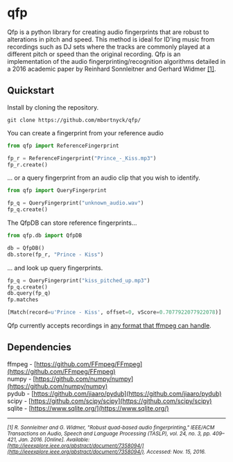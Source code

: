 # qfp
Qfp is a python library for creating audio fingerprints that are robust to alterations in pitch and speed. This method is ideal for ID'ing music from recordings such as DJ sets where the tracks are commonly played at a different pitch or speed than the original recording. Qfp is an implementation of the audio fingerprinting/recognition algorithms detailed in a 2016 academic paper by Reinhard Sonnleitner and Gerhard Widmer [[1]](http://www.cp.jku.at/research/papers/Sonnleitner_etal_DAFx_2014.pdf).

## Quickstart
Install by cloning the repository.

```
git clone https://github.com/mbortnyck/qfp/
```

You can create a fingerprint from your reference audio

```python
from qfp import ReferenceFingerprint

fp_r = ReferenceFingerprint("Prince_-_Kiss.mp3")
fp_r.create()
```

... or a query fingerprint from an audio clip that you wish to identify.

```python
from qfp import QueryFingerprint

fp_q = QueryFingerprint("unknown_audio.wav")
fp_q.create()
```

The QfpDB can store reference fingerprints...
```python
from qfp.db import QfpDB

db = QfpDB()
db.store(fp_r, "Prince - Kiss")
```

... and look up query fingerprints.
```python
fp_q = QueryFingerprint("kiss_pitched_up.mp3")
fp_q.create()
db.query(fp_q)
fp.matches
```
```python
[Match(record=u'Prince - Kiss', offset=0, vScore=0.7077922077922078)]
```


Qfp currently accepts recordings in [any format that ffmpeg can handle](http://www.ffmpeg.org/general.html#File-Formats).

## Dependencies

ffmpeg - [https://github.com/FFmpeg/FFmpeg](https://github.com/FFmpeg/FFmpeg)<br>
numpy - [https://github.com/numpy/numpy](https://github.com/numpy/numpy)<br>
pydub - [https://github.com/jiaaro/pydub](https://github.com/jiaaro/pydub)<br>
scipy - [https://github.com/scipy/scipy](https://github.com/scipy/scipy)<br>
sqlite - [https://www.sqlite.org/](https://www.sqlite.org/)<br>

***
*<sub>[1]	R. Sonnleitner and G. Widmer, "Robust quad-based audio fingerprinting," IEEE/ACM Transactions on Audio, Speech and Language Processing (TASLP), vol. 24, no. 3, pp. 409–421, Jan. 2016. [Online]. Available: [http://ieeexplore.ieee.org/abstract/document/7358094/](http://ieeexplore.ieee.org/abstract/document/7358094/). Accessed: Nov. 15, 2016.<sub>*
